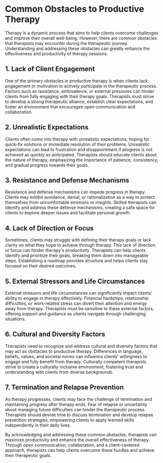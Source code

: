 Common Obstacles to Productive Therapy
===============================================

Therapy is a dynamic process that aims to help clients overcome challenges and improve their overall well-being. However, there are common obstacles that therapists may encounter during the therapeutic journey. Understanding and addressing these obstacles can greatly enhance the effectiveness and productivity of therapy sessions.

1\. Lack of Client Engagement
----------------------------

One of the primary obstacles in productive therapy is when clients lack engagement or motivation to actively participate in the therapeutic process. Factors such as resistance, ambivalence, or external pressures can hinder clients from fully engaging with their therapy goals. Therapists must strive to develop a strong therapeutic alliance, establish clear expectations, and foster an environment that encourages open communication and collaboration.

2\. Unrealistic Expectations
---------------------------

Clients often come into therapy with unrealistic expectations, hoping for quick-fix solutions or immediate resolution of their problems. Unrealistic expectations can lead to frustration and disappointment if progress is not achieved as quickly as anticipated. Therapists should educate clients about the nature of therapy, emphasizing the importance of patience, consistency, and gradual progress towards their goals.

3\. Resistance and Defense Mechanisms
------------------------------------

Resistance and defense mechanisms can impede progress in therapy. Clients may exhibit avoidance, denial, or rationalization as a way to protect themselves from uncomfortable emotions or insights. Skilled therapists can identify and address these defense mechanisms, creating a safe space for clients to explore deeper issues and facilitate personal growth.

4\. Lack of Direction or Focus
-----------------------------

Sometimes, clients may struggle with defining their therapy goals or lack clarity on what they hope to achieve through therapy. This lack of direction or focus can hinder therapy's productivity. Therapists can help clients identify and prioritize their goals, breaking them down into manageable steps. Establishing a roadmap provides structure and helps clients stay focused on their desired outcomes.

5\. External Stressors and Life Circumstances
--------------------------------------------

External stressors and life circumstances can significantly impact clients' ability to engage in therapy effectively. Financial hardships, relationship difficulties, or work-related stress can divert their attention and energy away from therapy. Therapists must be sensitive to these external factors, offering support and guidance as clients navigate through challenging situations.

6\. Cultural and Diversity Factors
---------------------------------

Therapists need to recognize and address cultural and diversity factors that may act as obstacles to productive therapy. Differences in language, beliefs, values, and societal norms can influence clients' willingness to engage and fully benefit from therapy. Culturally competent therapists strive to create a culturally inclusive environment, fostering trust and understanding with clients from diverse backgrounds.

7\. Termination and Relapse Prevention
-------------------------------------

As therapy progresses, clients may face the challenge of termination and maintaining progress after therapy ends. Fear of relapse or uncertainty about managing future difficulties can hinder the therapeutic process. Therapists should devote time to discuss termination and develop relapse prevention strategies, empowering clients to apply learned skills independently in their daily lives.

By acknowledging and addressing these common obstacles, therapists can maximize productivity and enhance the overall effectiveness of therapy. Through open communication, collaboration, and a client-centered approach, therapists can help clients overcome these hurdles and achieve their therapeutic goals.
